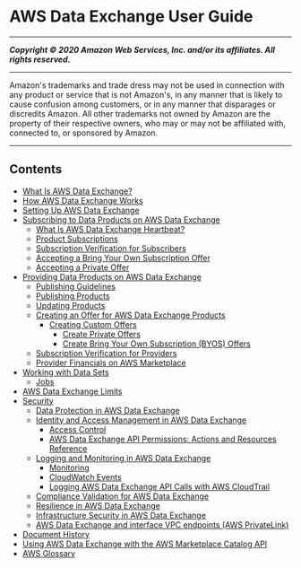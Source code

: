 # AWS Data Exchange User Guide 

-----
*****Copyright &copy; 2020 Amazon Web Services, Inc. and/or its affiliates. All rights reserved.*****

-----
Amazon's trademarks and trade dress may not be used in 
     connection with any product or service that is not Amazon's, 
     in any manner that is likely to cause confusion among customers, 
     or in any manner that disparages or discredits Amazon. All other 
     trademarks not owned by Amazon are the property of their respective
     owners, who may or may not be affiliated with, connected to, or 
     sponsored by Amazon.

-----
## Contents
+ [What Is AWS Data Exchange?](what-is.md)
+ [How AWS Data Exchange Works](how-it-works.md)
+ [Setting Up AWS Data Exchange](setting-up.md)
+ [Subscribing to Data Products on AWS Data Exchange](subscribe-to-data-sets.md)
   + [What Is AWS Data Exchange Heartbeat?](heartbeat.md)
   + [Product Subscriptions](product-subscriptions.md)
   + [Subscription Verification for Subscribers](subscription-verification-sub.md)
   + [Accepting a Bring Your Own Subscription Offer](subscribe-to-byos-offer.md)
   + [Accepting a Private Offer](subscribe-to-private-offer.md)
+ [Providing Data Products on AWS Data Exchange](providing-data-sets.md)
   + [Publishing Guidelines](publishing-guidelines.md)
   + [Publishing Products](publishing-products.md)
   + [Updating Products](updating-products.md)
   + [Creating an Offer for AWS Data Exchange Products](prepare-offers.md)
      + [Creating Custom Offers](create-custom-offers.md)
         + [Create Private Offers](private-offer-configuration.md)
         + [Create Bring Your Own Subscription (BYOS) Offers](create-byos-offers.md)
   + [Subscription Verification for Providers](subscription-verification-pro.md)
   + [Provider Financials on AWS Marketplace](provider-financials.md)
+ [Working with Data Sets](data-sets.md)
   + [Jobs](jobs.md)
+ [AWS Data Exchange Limits](limits.md)
+ [Security](security.md)
   + [Data Protection in AWS Data Exchange](data-proctection.md)
   + [Identity and Access Management in AWS Data Exchange](auth-access.md)
      + [Access Control](access-control.md)
      + [AWS Data Exchange API Permissions: Actions and Resources Reference](api-permissions-ref.md)
   + [Logging and Monitoring in AWS Data Exchange](logging-and-monitoring.md)
      + [Monitoring](monitoring-overview.md)
      + [CloudWatch Events](cloudwatch-events.md)
      + [Logging AWS Data Exchange API Calls with AWS CloudTrail](logging-api-calls-with-cloudtrail.md)
   + [Compliance Validation for AWS Data Exchange](compliance-program-info.md)
   + [Resilience in AWS Data Exchange](disaster-recovery-resiliency.md)
   + [Infrastructure Security in AWS Data Exchange](infrastructure-security.md)
   + [AWS Data Exchange and interface VPC endpoints (AWS PrivateLink)](vpc-interface-endpoints.md)
+ [Document History](doc-history.md)
+ [Using AWS Data Exchange with the AWS Marketplace Catalog API](appendices.md)
+ [AWS Glossary](glossary.md)